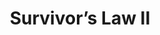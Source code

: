 ---
title:          Survivor’s Law II

names:
  chinese:      律政新人王II
genre:          modern
episodes:       20
broadcast:
  start:        2007-12-23
  end:          2008-01-17
producer:       Kwan Wing-Chung
starring:       Kenneth Ma, Sammul Chan, Ella Koon, <mark>Selena Lee</mark>
synopsis:       Righteous young man SUN MAN-KWAN (Kenneth Ma) comes from the grassroots. To put the doctrine “All men are equal before the law” to the test, he read law at university. After a few years of hard work he has finally become a lawyer. Although his boss appreciates his unconventional way of doing things, his colleagues always try hard to avoid him. His personal assistant, CHEUK WAI-MING (Sammul Chan), is an exception. Ming admires Kwan’s out-of-the-box style and always lends him a hand on the quiet. As time goes by, two men become good friends. Kwan defies the rich and the influential. In light of this, he looks down upon SUEN LEI-LEI (Ella Koon), who is also a lawyer, for what she does and how she behaves. Their frequent co-operations very often are full of hilarious episodes. In Lei’s eyes, Kwan is no different than a rascal who leads a lousy life and who always dallies with women. Later on, Lei is attacked and almost gets killed because of a lawsuit. Fortunately, Kwan comes to her rescue. Not until then does she realize she loves him indeed. But fate has it that she and Ming have become lovers for the sake of her father’s business. Meanwhile, just when their relationship is at a standstill, Ming learns that his ex-girlfriend, CHENG CHOI-YUK (Selena Lee), is pregnant with his child…
role:           lead

characters:
  -
    fullname:       Cheng Choi-Yuk
    age:            25
    identity:       Restaurant waitress
    appearance:     2-20
    personality:    Kind-hearted, glad to help people, ordinary and not artificial. Because of her low education, having contact with a big lawyer as boyfriend, unavoidably makes her think that she sought friendship with somebody of a higher social standing and made her feel inferior. She has perseverance and a high patience. After she was abandoned by her boyfriend, she discovered that she’s pregnant from him, but still resolutely wants to give birth to their baby and look after him at her own.
    background:     Choi Yuk was raised up in a low social class. In order to have a good life, her parents stayed often in Mainland for work and she is used to take care of herself. Because life is hard, after Choi Yuk completed her secondary school, she directly stepped into the society. She has worked at several cafes and restaurants as waitress, having an ordinary life.
    happenings:     Some years ago, Choi Yuk worked at a cafe shop and noted a frequent customer. A gentle man, who often comes at his own, always sitting in a corner of the shop. One day, Choi Yuk saw that the frequent customer looked lost and she specially flushed the cup \,Siu Ha Ha\ coffee to cheer him up, afterwards he became her boyfriend, this man is Cheuk Wai-Ming.<br>Yuk is very supportive towards Wai Ming, whose career has gone downhill. During the days of their cohabitation, Choi Yuk was aware of Wai Ming preparing for his work after his resumption, so she secretly saved a sum of money, she rather use money frugally, for Wai Ming she contemplates all the things. Apart from loving Wai Ming deeply, Choi Yuk has never dreamt of dating a professional lawyer with such a high education, so from the beginning to the end, she never has any sense of security. Although she tried her best to threw herself into their relationship during the days of their cohabitation, but Choi Yuk told herself that there’s a too big difference between them, their relationship could end up at any time.  Choi Yuk has this mentality, she always puts herself in a second-class status. Living along with Wai Ming, has naturally produced a great sense of inferiority for her. So when the two are dating and they encounter an acquaintance, Choi Yuk would act quite evasive and even hide her relationship with Wai Ming. In the beginning, Wai Ming thought that Choi Yuk is silly, but after awhile, Wai Ming finds out that he and Choi Yuk are people from different worlds.  Wai Ming’s business dinners, Choi Yuk didn’t understand these business and official terms, she’s always speechless. On the contrary, Wai Ming couldn’t enter Choi Yuk’s world too, even when it’s Selena’s parents, Wai Ming felt that he didn’t match with them. It turns out that there’s really a division between social classes, social class and love need a strong power to succeed together.  time, because Choi Yuk’s mother was blinded by a light in a shopping mall and thus injured by a smoke door, she wants to claim a compensation from the mall and hopes that Wai Ming will help her. For his prospects, Wai Ming chose for the mall’s side, because the mall’s boss is businessman Suen Pak To (Kwok Fung). Because of this, Choi Yuk’s mother was furious, she thought that Wai Ming helped the enemy. Choi Yuk was caught in the middle and had it very difficult too. But when she found out that Wai Ming even made use of her to get an evidence against her mother for the win of the case and even found out that Wai Ming started to pursue Pak To’s daughter Lei Lei, Choi Yuk understood that Wai Ming finally chose for his prospects and decided to gave up himself, she couldn’t help but feel bitter only.
---